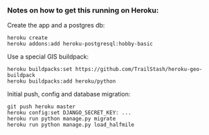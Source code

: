 ### Notes on how to get this running on Heroku:

Create the app and a postgres db:

```
heroku create
heroku addons:add heroku-postgresql:hobby-basic
```

Use a special GIS buildpack:

```
heroku buildpacks:set https://github.com/TrailStash/heroku-geo-buildpack
heroku buildpacks:add heroku/python
```

Initial push, config and database migration:

```
git push heroku master
heroku config:set DJANGO_SECRET_KEY: ...
heroku run python manage.py migrate
heroku run python manage.py load_halfmile
```
